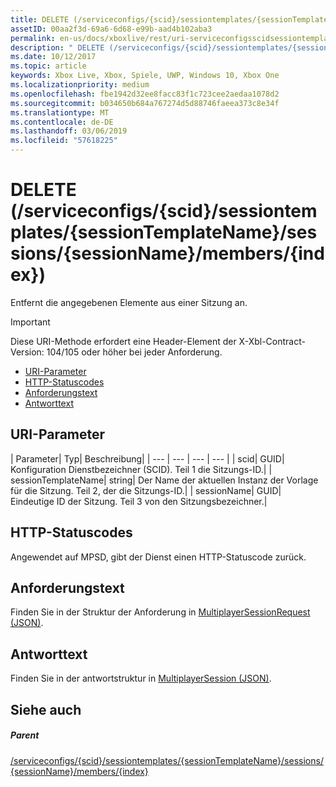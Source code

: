 ```yaml
---
title: DELETE (/serviceconfigs/{scid}/sessiontemplates/{sessionTemplateName}/sessions/{sessionName}/members/{index})
assetID: 00aa2f3d-69a6-6d68-e99b-aad4b102aba3
permalink: en-us/docs/xboxlive/rest/uri-serviceconfigsscidsessiontemplatessessiontemplatenamesessionnamemembersindexdelete.html
description: " DELETE (/serviceconfigs/{scid}/sessiontemplates/{sessionTemplateName}/sessions/{sessionName}/members/{index})"
ms.date: 10/12/2017
ms.topic: article
keywords: Xbox Live, Xbox, Spiele, UWP, Windows 10, Xbox One
ms.localizationpriority: medium
ms.openlocfilehash: fbe1942d32ee8facc83f1c723cee2aedaa1078d2
ms.sourcegitcommit: b034650b684a767274d5d88746faeea373c8e34f
ms.translationtype: MT
ms.contentlocale: de-DE
ms.lasthandoff: 03/06/2019
ms.locfileid: "57618225"
---
```

# <a name="delete-serviceconfigsscidsessiontemplatessessiontemplatenamesessionssessionnamemembersindex"></a>DELETE (/serviceconfigs/{scid}/sessiontemplates/{sessionTemplateName}/sessions/{sessionName}/members/{index})
Entfernt die angegebenen Elemente aus einer Sitzung an.

> [!IMPORTANT]
> Diese URI-Methode erfordert eine Header-Element der X-Xbl-Contract-Version: 104/105 oder höher bei jeder Anforderung.

  * [URI-Parameter](#ID4ET)
  * [HTTP-Statuscodes](#ID4E5)
  * [Anforderungstext](#ID4EFB)
  * [Antworttext](#ID4EOB)

<a id="ID4ET"></a>


## <a name="uri-parameters"></a>URI-Parameter

| Parameter| Typ| Beschreibung|
| --- | --- | --- | --- |
| scid| GUID| Konfiguration Dienstbezeichner (SCID). Teil 1 die Sitzungs-ID.|
| sessionTemplateName| string| Der Name der aktuellen Instanz der Vorlage für die Sitzung. Teil 2, der die Sitzungs-ID.|
| sessionName| GUID| Eindeutige ID der Sitzung. Teil 3 von den Sitzungsbezeichner.|

<a id="ID4E5"></a>


## <a name="http-status-codes"></a>HTTP-Statuscodes
Angewendet auf MPSD, gibt der Dienst einen HTTP-Statuscode zurück.  
<a id="ID4EFB"></a>


## <a name="request-body"></a>Anforderungstext
Finden Sie in der Struktur der Anforderung in [MultiplayerSessionRequest (JSON)](../../json/json-multiplayersessionrequest.md).  
<a id="ID4EOB"></a>


## <a name="response-body"></a>Antworttext
Finden Sie in der antwortstruktur in [MultiplayerSession (JSON)](../../json/json-multiplayersession.md).  
<a id="ID4EYB"></a>


## <a name="see-also"></a>Siehe auch

<a id="ID4E1B"></a>


##### <a name="parent"></a>Parent

[/serviceconfigs/{scid}/sessiontemplates/{sessionTemplateName}/sessions/{sessionName}/members/{index}](uri-serviceconfigsscidsessiontemplatessessiontemplatenamesessionnamemembersindex.md)
